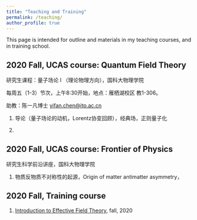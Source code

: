 ```yaml
---
title: "Teaching and Training"
permalink: /teaching/
author_profile: true
---
```


This page is intended for outline and materials in my teaching courses, and in training school.

## 2020 Fall, UCAS course: Quantum Field Theory

研究生课程：量子场论 I （理论物理方向），国科大物理学院

每周五（1-3）节次，上午8:30开始，地点：雁栖湖校区 教1-306。 

助教：陈一凡博士 yifan.chen@itp.ac.cn

1. 导论（量子场论的动机，Lorentz协变回顾），经典场，正则量子化

2. 

## 2020 Fall, UCAS course: Frontier of Physics

研究生科学前沿讲座，国科大物理学院

1. 物质反物质不对称性的起源，Origin of matter antimatter asymmetry，

## 2020 Fall, Training course

1. [Introduction to Effective Field Theory](/teaching/2020-fall-eft), fall, 2020
